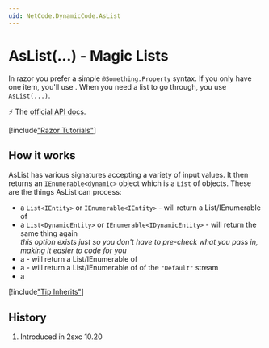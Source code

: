 ```yaml
---
uid: NetCode.DynamicCode.AsList
---
```


# AsList(...) - Magic Lists

In razor you prefer a simple `@Something.Property` syntax. If you only have one item, you'll use [](xref:NetCode.DynamicCode.AsDynamic). When you need a list to go through, you use `AsList(...)`. 

⚡ The [official API docs](xref:ToSic.Sxc.Code.IDynamicCode.AsList*).


[!include["Razor Tutorials"](~/shared/tutorials/razor.md)]


## How it works

AsList has various signatures accepting a variety of input values. It then returns an `IEnumerable<dynamic>` object which is a `List` of [](xref:ToSic.Sxc.Data.IDynamicEntity) objects. These are the things AsList can process:

* a `List<IEntity>` or `IEnumerable<IEntity>` - will return a List/IEnumerable of [](xref:ToSic.Sxc.Data.IDynamicEntity)
* a `List<DynamicEntity>` or `IEnumerable<IDynamicEntity>` - will return the same thing again  
  _this option exists just so you don't have to pre-check what you pass in, making it easier to code for you_
* a [](xref:ToSic.Eav.DataSources.IDataStream) - will return a List/IEnumerable of [](xref:ToSic.Sxc.Data.IDynamicEntity)
* a [](xref:ToSic.Eav.DataSources.IDataSource) - will return a List/IEnumerable of [](xref:ToSic.Sxc.Data.IDynamicEntity) of the `"Default"` stream 
* a 

[!include["Tip Inherits"](../razor/_include-tip-inherits.md)]


## History

1. Introduced in 2sxc 10.20